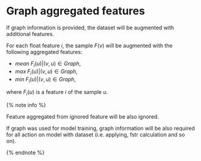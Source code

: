 # Graph aggregated features 

If graph information is provided, the dataset will be augmented with additional features.

For each float feature $i$, the sample $F(v)$ will be augmented with the following aggregated features:
- $mean \; { F_i(u) | (v, u) \in Graph}$,  
- $max \; { F_i(u) | (v, u) \in Graph}$,
- $min \; { F_i(u) | (v, u) \in Graph}$,

where $F_i(u)$ is a feature $i$ of the sample $u$.

{% note info %}

Feature aggregated from ignored feature will be also ignored.

If graph was used for model training, graph information will be also required for all action on model with dataset (i.e. applying, fstr calculation and so on).

{% endnote %}
